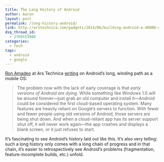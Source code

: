 ```yaml
---
title: The Long History of Android
author: Aaron
layout: post
permalink: /long-history-android/
link: http://arstechnica.com/gadgets/2014/06/building-android-a-40000-word-history-of-googles-mobile-os/
dsq_thread_id:
  - 2769153988
categories:
  - Tech
tags:
  - android
  - google
---
```

<a title="Ron Amadeo" href="http://arstechnica.com/author/ronamadeo/" target="_blank">Ron Amadeo</a> at Ars Technica <a title="The history of Android: The endless iterations of Google’s mobile OS" href="http://arstechnica.com/gadgets/2014/06/building-android-a-40000-word-history-of-googles-mobile-os/" target="_blank">writing</a> on Android&#8217;s long, winding path as a mobile OS:

> The problem now with the lack of early coverage is that *early versions of Android are dying*. While something like Windows 1.0 will be around forever—just grab an old computer and install it—Android could be considered the first cloud-based operating system. Many features are heavily reliant on Google’s servers to function. With fewer and fewer people using old versions of Android, those servers are being shut down. And when a cloud-reliant app has its server support shut off, it will never work again—the app crashes and displays a blank screen, or it just refuses to start.

It&#8217;s fascinating to see Android&#8217;s history laid out like this. It&#8217;s also very telling: such a long history only comes with a long chain of progress and in that chain, it&#8217;s easier to retrospectively see Android&#8217;s problems (fragmentation, feature-incomplete builds, etc.) unfold.
